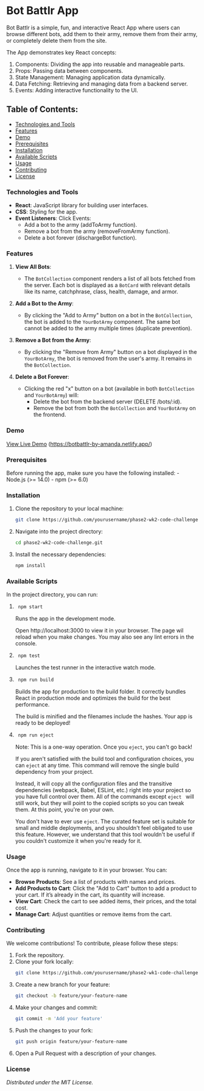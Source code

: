 # Bot Battlr App
Bot Battlr is a simple, fun, and interactive React App where users can browse different bots, add them to their army, remove them from their army, or completely delete them from the site. 

The App demonstrates key React concepts:
1. Components: Dividing the app into reusable and manageable parts.
2. Props: Passing data between components.
3. State Management: Managing application data dynamically.
4. Data Fetching: Retrieving and managing data from a backend server.
5. Events: Adding interactive functionality to the UI.

## Table of Contents:
- [Technologies and Tools](#technologies-and-tools)
- [Features](#features)
- [Demo](#demo)
- [Prerequisites](#prerequisites)
- [Installation](#installation)
- [Available Scripts](#available-scripts)
- [Usage](#usage)
- [Contributing](#contributing)
- [License](#license)

### Technologies and Tools
- **React**: JavaScript library for building user interfaces.
- **CSS**: Styling for the app.
- **Event Listeners**: Click Events:
    - Add a bot to the army (addToArmy function).
    - Remove a bot from the army (removeFromArmy function).
    - Delete a bot forever (dischargeBot function).

### Features
1. **View All Bots**: 
   - The ```BotCollection``` component renders a list of all bots fetched from the server. Each bot is displayed as a ```BotCard``` with relevant details like its name, catchphrase, class, health, damage, and armor.
   
2. **Add a Bot to the Army**: 
   - By clicking the "Add to Army" button on a bot in the ```BotCollection```, the bot is added to the ```YourBotArmy``` component. The same bot cannot be added to the army multiple times (duplicate prevention).
   
3. **Remove a Bot from the Army**: 
   - By clicking the "Remove from Army" button on a bot displayed in the ```YourBotArmy```, the bot is removed from the user's army. It remains in the ```BotCollection```.
   
4. **Delete a Bot Forever**: 
   - Clicking the red "x" button on a bot (available in both ```BotCollection``` and ```YourBotArmy```) will:
        - Delete the bot from the backend server (DELETE /bots/:id).
        - Remove the bot from both the ```BotCollection``` and ```YourBotArmy``` on the frontend.

### Demo
[View Live Demo](#) (https://botbattlr-by-amanda.netlify.app/)

### Prerequisites
Before running the app, make sure you have the following installed:
    - Node.js (>= 14.0)
    - npm (>= 6.0)

### Installation
1. Clone the repository to your local machine:
    ```bash
    git clone https://github.com/yourusername/phase2-wk2-code-challenge.git
    ```
2. Navigate into the project directory:
    ```bash
    cd phase2-wk2-code-challenge.git
    ```
3. Install the necessary dependencies:
    ```bash
    npm install
    ```

### Available Scripts
In the project directory, you can run:
1. ```bash
    npm start
    ```
    Runs the app in the development mode.

    Open http://localhost:3000 to view it in your browser. The page wil reload when you make changes. You may also see any lint errors in the console.
2. ```bash
    npm test
    ```
    Launches the test runner in the interactive watch mode.
3. ```bash
    npm run build
    ```
    Builds the app for production to the build folder. It correctly bundles React in production mode and optimizes the build for the best performance.

    The build is minified and the filenames include the hashes.
    Your app is ready to be deployed!
4. ```bash
    npm run eject
    ```
    Note: This is a one-way operation. Once you ```eject```, you can't go back!

    If you aren't satisfied with the build tool and configuration choices, you can ```eject``` at any time. This command will remove the single build dependency from your project.

    Instead, it will copy all the configuration files and the transitive dependencies (webpack, Babel, ESLint, etc.) right into your project so you have full control over them. All of the commands except ```eject ``` will still work, but they will point to the copied scripts so you can tweak them. At this point, you're on your own.

    You don't have to ever use ```eject```. The curated feature set is suitable for small and middle deployments, and you shouldn't feel obligated to use this feature. However, we understand that this tool wouldn't be useful if you couldn't customize it when you're ready for it.

### Usage
Once the app is running, navigate to it in your browser. You can:
- **Browse Products**: See a list of products with names and prices.
- **Add Products to Cart**: Click the "Add to Cart" button to add a product to your cart. If it’s already in the cart, its quantity will increase.
- **View Cart**: Check the cart to see added items, their prices, and the total cost.
- **Manage Cart**: Adjust quantities or remove items from the cart.

### Contributing
We welcome contributions! To contribute, please follow these steps:
1. Fork the repository.
2. Clone your fork locally:
    ```bash
    git clone https://github.com/yourusername/phase2-wk1-code-challenge.git
    ```
3. Create a new branch for your feature:
    ```bash
    git checkout -b feature/your-feature-name
    ```
4. Make your changes and commit:
    ```bash
    git commit -m 'Add your feature'
    ```
5. Push the changes to your fork:
    ```bash
    git push origin feature/your-feature-name
    ```
6. Open a Pull Request with a description of your changes.

### License
*Distributed under the MIT License.*